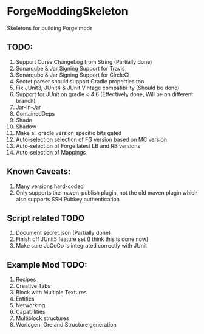# ForgeModdingSkeleton
Skeletons for building Forge mods

## TODO:
1) Support Curse ChangeLog from String (Partially done)
2) Sonarqube & Jar Signing Support for Travis
3) Sonarqube & Jar Signing Support for CircleCI
4) Secret parser should support Gradle properties too
5) Fix JUnit3, JUnit4 & JUnit Vintage compatibility (Should be done)
6) Support for JUnit on gradle < 4.6 (Effectively done, Will be on different branch)
7) Jar-in-Jar
8) ContainedDeps
9) Shade
10) Shadow
11) Make all gradle version specific bits gated
12) Auto-selection selection of FG version based on MC version
13) Auto-selection of Forge latest LB and RB versions
14) Auto-selection of Mappings

## Known Caveats:
1) Many versions hard-coded
2) Only supports the maven-publish plugin, not the old maven plugin which also supports SSH Pubkey authentication

## Script related TODO
1) Document secret.json (Partially done)
2) Finish off JUnit5 feature set (I think this is done now)
3) Make sure JaCoCo is integrated correctly with JUnit

## Example Mod TODO:
1) Recipes
2) Creative Tabs
3) Block with Multiple Textures
4) Entities
5) Networking
6) Capabilities
7) Multiblock structures
8) Worldgen: Ore and Structure generation
